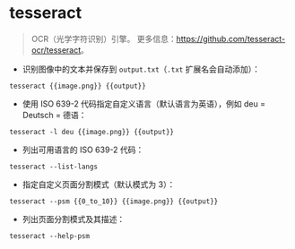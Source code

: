 # tesseract

> OCR（光学字符识别）引擎。
> 更多信息：<https://github.com/tesseract-ocr/tesseract>。

- 识别图像中的文本并保存到 `output.txt`（`.txt` 扩展名会自动添加）：

`tesseract {{image.png}} {{output}}`

- 使用 ISO 639-2 代码指定自定义语言（默认语言为英语），例如 deu = Deutsch = 德语：

`tesseract -l deu {{image.png}} {{output}}`

- 列出可用语言的 ISO 639-2 代码：

`tesseract --list-langs`

- 指定自定义页面分割模式（默认模式为 3）：

`tesseract --psm {{0_to_10}} {{image.png}} {{output}}`

- 列出页面分割模式及其描述：

`tesseract --help-psm`